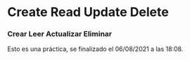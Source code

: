 # Create Read Update Delete
### Crear Leer Actualizar Eliminar

Esto es una práctica, se finalizado el 06/08/2021 a las 18:08.